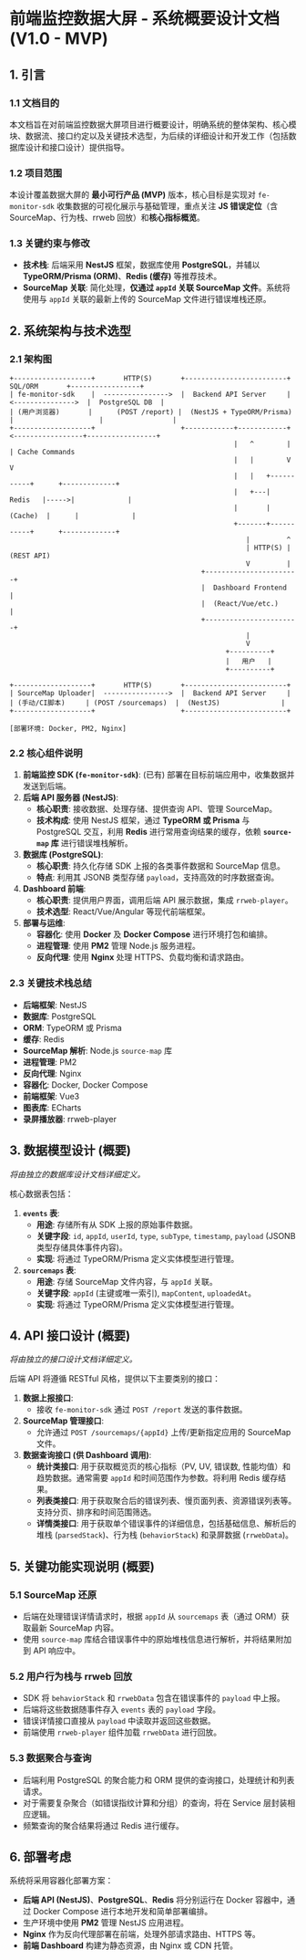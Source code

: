 # 前端监控数据大屏 - 系统概要设计文档 (V1.0 - MVP)

## 1. 引言

### 1.1 文档目的

本文档旨在对前端监控数据大屏项目进行概要设计，明确系统的整体架构、核心模块、数据流、接口约定以及关键技术选型，为后续的详细设计和开发工作（包括数据库设计和接口设计）提供指导。

### 1.2 项目范围

本设计覆盖数据大屏的 **最小可行产品 (MVP)** 版本，核心目标是实现对 `fe-monitor-sdk` 收集数据的可视化展示与基础管理，重点关注 **JS 错误定位**（含 SourceMap、行为栈、rrweb 回放）和**核心指标概览**。

### 1.3 关键约束与修改

- **技术栈**: 后端采用 **NestJS** 框架，数据库使用 **PostgreSQL**，并辅以 **TypeORM/Prisma (ORM)**、**Redis (缓存)** 等推荐技术。
- **SourceMap 关联**: 简化处理，**仅通过 `appId` 关联 SourceMap 文件**。系统将使用与 `appId` 关联的最新上传的 SourceMap 文件进行错误堆栈还原。

## 2. 系统架构与技术选型

### 2.1 架构图

```
+-------------------+       HTTP(S)       +-------------------------+       SQL/ORM       +-----------------+
| fe-monitor-sdk    |  ---------------->  |  Backend API Server     |  <--------------->  |  PostgreSQL DB  |
| (用户浏览器)       |      (POST /report) |  (NestJS + TypeORM/Prisma) |                     |                 |
+-------------------+                     +------------+------------+ <-----------------+-----------------+
                                                       |   ^        |                   | Cache Commands
                                                       |   |        V                   V
                                                       |   |   +-----------+      +-------------+
                                                       |   +---|   Redis   |----->|             |
                                                       |       |  (Cache)  |      |             |
                                                       +-------+-----------+      +-------------+
                                                          |         ^
                                                          | HTTP(S) | (REST API)
                                                          V         |
                                               +-----------------------+
                                               |  Dashboard Frontend   |
                                               |  (React/Vue/etc.)     |
                                               +-----------------------+
                                                          |
                                                          V
                                                     +----------+
                                                     |   用户   |
                                                     +----------+

+-------------------+       HTTP(S)       +-------------------------+
| SourceMap Uploader|  ---------------->  |  Backend API Server     |
| (手动/CI脚本)     | (POST /sourcemaps)  |  (NestJS)               |
+-------------------+                     +-------------------------+

[部署环境: Docker, PM2, Nginx]
```

### 2.2 核心组件说明

1.  **前端监控 SDK (`fe-monitor-sdk`)**: (已有) 部署在目标前端应用中，收集数据并发送到后端。
2.  **后端 API 服务器 (NestJS)**:
    - **核心职责**: 接收数据、处理存储、提供查询 API、管理 SourceMap。
    - **技术构成**: 使用 NestJS 框架，通过 **TypeORM 或 Prisma** 与 PostgreSQL 交互，利用 **Redis** 进行常用查询结果的缓存，依赖 **`source-map` 库** 进行错误堆栈解析。
3.  **数据库 (PostgreSQL)**:
    - **核心职责**: 持久化存储 SDK 上报的各类事件数据和 SourceMap 信息。
    - **特点**: 利用其 JSONB 类型存储 `payload`，支持高效的时序数据查询。
4.  **Dashboard 前端**:
    - **核心职责**: 提供用户界面，调用后端 API 展示数据，集成 `rrweb-player`。
    - **技术选型**: React/Vue/Angular 等现代前端框架。
5.  **部署与运维**:
    - **容器化**: 使用 **Docker** 及 **Docker Compose** 进行环境打包和编排。
    - **进程管理**: 使用 **PM2** 管理 Node.js 服务进程。
    - **反向代理**: 使用 **Nginx** 处理 HTTPS、负载均衡和请求路由。

### 2.3 关键技术栈总结

- **后端框架**: NestJS
- **数据库**: PostgreSQL
- **ORM**: TypeORM 或 Prisma
- **缓存**: Redis
- **SourceMap 解析**: Node.js `source-map` 库
- **进程管理**: PM2
- **反向代理**: Nginx
- **容器化**: Docker, Docker Compose
- **前端框架**: Vue3
- **图表库**: ECharts
- **录屏播放器**: rrweb-player

## 3. 数据模型设计 (概要)

_将由独立的数据库设计文档详细定义。_

核心数据表包括：

1.  **`events` 表**:
    - **用途**: 存储所有从 SDK 上报的原始事件数据。
    - **关键字段**: `id`, `appId`, `userId`, `type`, `subType`, `timestamp`, `payload` (JSONB 类型存储具体事件内容)。
    - **实现**: 将通过 TypeORM/Prisma 定义实体模型进行管理。
2.  **`sourcemaps` 表**:
    - **用途**: 存储 SourceMap 文件内容，与 `appId` 关联。
    - **关键字段**: `appId` (主键或唯一索引), `mapContent`, `uploadedAt`。
    - **实现**: 将通过 TypeORM/Prisma 定义实体模型进行管理。

## 4. API 接口设计 (概要)

_将由独立的接口设计文档详细定义。_

后端 API 将遵循 RESTful 风格，提供以下主要类别的接口：

1.  **数据上报接口**:
    - 接收 `fe-monitor-sdk` 通过 `POST /report` 发送的事件数据。
2.  **SourceMap 管理接口**:
    - 允许通过 `POST /sourcemaps/{appId}` 上传/更新指定应用的 SourceMap 文件。
3.  **数据查询接口 (供 Dashboard 调用)**:
    - **统计类接口**: 用于获取概览页的核心指标（PV, UV, 错误数, 性能均值）和趋势数据。通常需要 `appId` 和时间范围作为参数。将利用 Redis 缓存结果。
    - **列表类接口**: 用于获取聚合后的错误列表、慢页面列表、资源错误列表等。支持分页、排序和时间范围筛选。
    - **详情类接口**: 用于获取单个错误事件的详细信息，包括基础信息、解析后的堆栈 (`parsedStack`)、行为栈 (`behaviorStack`) 和录屏数据 (`rrwebData`)。

## 5. 关键功能实现说明 (概要)

### 5.1 SourceMap 还原

- 后端在处理错误详情请求时，根据 `appId` 从 `sourcemaps` 表（通过 ORM）获取最新 SourceMap 内容。
- 使用 `source-map` 库结合错误事件中的原始堆栈信息进行解析，并将结果附加到 API 响应中。

### 5.2 用户行为栈与 rrweb 回放

- SDK 将 `behaviorStack` 和 `rrwebData` 包含在错误事件的 `payload` 中上报。
- 后端将这些数据随事件存入 `events` 表的 `payload` 字段。
- 错误详情接口直接从 `payload` 中读取并返回这些数据。
- 前端使用 `rrweb-player` 组件加载 `rrwebData` 进行回放。

### 5.3 数据聚合与查询

- 后端利用 PostgreSQL 的聚合能力和 ORM 提供的查询接口，处理统计和列表请求。
- 对于需要复杂聚合（如错误指纹计算和分组）的查询，将在 Service 层封装相应逻辑。
- 频繁查询的聚合结果将通过 Redis 进行缓存。

## 6. 部署考虑

系统将采用容器化部署方案：

- **后端 API (NestJS)**、**PostgreSQL**、**Redis** 将分别运行在 Docker 容器中，通过 Docker Compose 进行本地开发和简单部署编排。
- 生产环境中使用 **PM2** 管理 NestJS 应用进程。
- **Nginx** 作为反向代理部署在前端，处理外部请求路由、HTTPS 等。
- **前端 Dashboard** 构建为静态资源，由 Nginx 或 CDN 托管。
